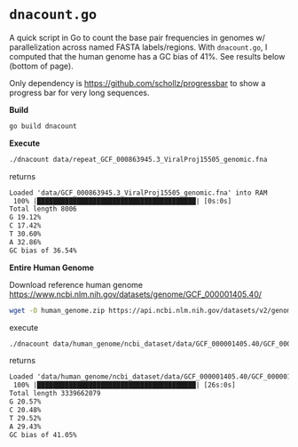 # `dnacount.go`

A quick script in Go to count the base pair frequencies in genomes w/ parallelization across named FASTA labels/regions. With `dnacount.go`, I computed that the human genome has a GC bias of 41%. See results below (bottom of page).

Only dependency is https://github.com/schollz/progressbar to show a progress bar for very long sequences. 

**Build**

```bash
go build dnacount
```

**Execute**

```bash
./dnacount data/repeat_GCF_000863945.3_ViralProj15505_genomic.fna
```

returns

```txt
Loaded 'data/GCF_000863945.3_ViralProj15505_genomic.fna' into RAM
 100% |████████████████████████████████████████| [0s:0s]            
Total length 8006
G 19.12%
C 17.42%
T 30.60%
A 32.86%
GC bias of 36.54%
```

**Entire Human Genome**

Download reference human genome https://www.ncbi.nlm.nih.gov/datasets/genome/GCF_000001405.40/  

```bash
wget -O human_genome.zip https://api.ncbi.nlm.nih.gov/datasets/v2/genome/accession/GCF_000001405.40/download?include_annotation_type=GENOME_FASTA && unzip human_genome.zip -d data/human_genome && rm -fr human_genome.zip
```

execute 

```bash
./dnacount data/human_genome/ncbi_dataset/data/GCF_000001405.40/GCF_000001405.40_GRCh38.p14_genomic.fna
```

returns 

```txt
Loaded 'data/human_genome/ncbi_dataset/data/GCF_000001405.40/GCF_000001405.40_GRCh38.p14_genomic.fna' into RAM
 100% |████████████████████████████████████████| [26s:0s]            
Total length 3339662079
G 20.57%
C 20.48%
T 29.52%
A 29.43%
GC bias of 41.05%
```
